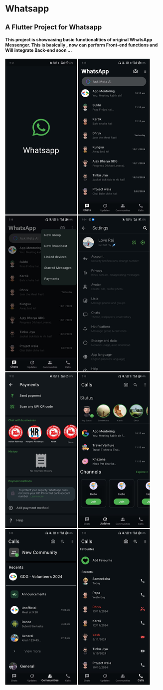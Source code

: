 # Whatsapp
## A Flutter Project for Whatsapp
#### This project is showcasing basic functionalities of original WhatsApp Messenger. This is basically , now can perform Front-end functions and Will integrate Back-end soon ...

<html>
  <body>
<div class="rtx">
<img src='https://github.com/dhimanLove/Whatsapp-Clone/blob/master/Screenshos/WhatsApp%20Image%202024-11-18%20at%2023.13.05_c19b9564.jpg' height="500" width="230">
<img src="https://github.com/dhimanLove/Whatsapp-Clone/blob/master/Screenshos/Chats.jpg" height="500" width="230">
<img src="https://github.com/dhimanLove/Whatsapp-Clone/blob/master/Screenshos/Chats%20with%20Drawer.jpg" height="500" width="230">
  <img src='https://github.com/dhimanLove/Whatsapp-Clone/blob/master/Screenshos/settings.jpg' height="500" width="230">
  <img src="https://github.com/dhimanLove/Whatsapp-Clone/blob/master/Screenshos/Payments.jpg" height="500" width="230">
<img src="https://github.com/dhimanLove/Whatsapp-Clone/blob/master/Screenshos/Updates.jpg" height="500" width="230">
<img src="https://github.com/dhimanLove/Whatsapp-Clone/blob/master/Screenshos/Community.jpg" height="500" width="230">
<img src="https://github.com/dhimanLove/Whatsapp-Clone/blob/master/Screenshos/Calls.jpg" height="500" width="230">
</div>
  </body>
</html>
